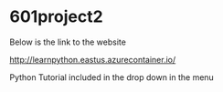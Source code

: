 # 601project2

Below is the link to the website

http://learnpython.eastus.azurecontainer.io/

Python Tutorial included in the drop down in the menu 


